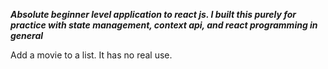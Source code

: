 ***Absolute beginner level application to react js.  I built this purely for practice with state management, context api, and react programming in general***

Add a movie to a list.  It has no real use.
